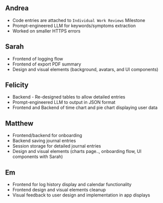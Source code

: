 ## Andrea
* Code entries are attached to `Individual Work Reviews` Milestone
* Prompt-engineered LLM for keywords/symptoms extraction
* Worked on smaller HTTPS errors

## Sarah
* Frontend of logging flow
* Frontend of export PDF summary
* Design and visual elements (background, avatars, and UI components)

## Felicity
* Backend - Re-designed tables to allow detailed entries
* Prompt-engineered LLM to output in JSON format
* Frontend and Backend of time chart and pie chart displaying user data

## Matthew
* Frontend/backend for onboarding
* Backend saving journal entries
* Session storage for detailed journal entries
* Design and visual elements (charts page.., onboarding flow, UI components with Sarah)

## Em
* Frontend for log history display and calendar functionality
* Frontend design and visual elements cleanup
* Visual feedback to user design and implementation in app displays
